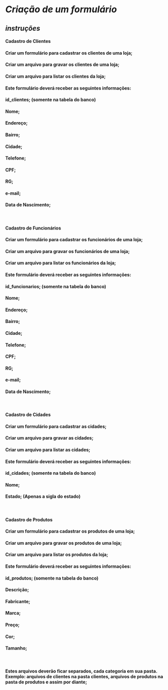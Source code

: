 # *Criação de um formulário*

## *instruções* 

#### Cadastro de Clientes
#### Criar um formulário para cadastrar os clientes de uma loja;
#### Criar um arquivo para gravar os clientes de uma loja;
#### Criar um arquivo para listar os clientes da loja;
#### Este formulário deverá receber as seguintes informações:
#### id_clientes; (somente na tabela do banco)
#### Nome;
#### Endereço;
#### Bairro;
#### Cidade;
#### Telefone;
#### CPF;
#### RG;
#### e-mail;
#### Data de Nascimento;
 
 
#### Cadastro de Funcionários
#### Criar um formulário para cadastrar os funcionários de uma loja;
#### Criar um arquivo para gravar os funcionários de uma loja;
#### Criar um arquivo para listar os funcionários da loja;
#### Este formulário deverá receber as seguintes informações:
#### id_funcionarios; (somente na tabela do banco)
#### Nome;
#### Endereço;
#### Bairro;
#### Cidade;
#### Telefone;
#### CPF;
#### RG;
#### e-mail;
#### Data de Nascimento;
 
 
 
#### Cadastro de Cidades
#### Criar um formulário para cadastrar as cidades;
#### Criar um arquivo para gravar as cidades;
#### Criar um arquivo para listar as cidades;
#### Este formulário deverá receber as seguintes informações:
#### id_cidades; (somente na tabela do banco)
#### Nome;
#### Estado; (Apenas a sigla do estado)
 
 
#### Cadastro de Produtos
#### Criar um formulário para cadastrar os produtos de uma loja;
#### Criar um arquivo para gravar os produtos de uma loja;
#### Criar um arquivo para listar os produtos da loja;
#### Este formulário deverá receber as seguintes informações:
#### id_produtos; (somente na tabela do banco)
#### Descrição;
#### Fabricante;
#### Marca;
#### Preço;
#### Cor;
#### Tamanho;
 
#### Estes arquivos deverão ficar separados, cada categoria em sua pasta. Exemplo: arquivos de clientes na pasta clientes, arquivos de produtos na pasta de produtos e assim por diante; 
